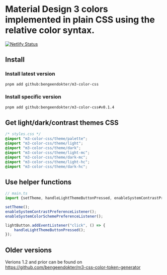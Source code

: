 # Material Design 3 colors implemented in plain CSS using the relative color syntax.
[![Netlify Status](https://api.netlify.com/api/v1/badges/b5294323-31f4-44ae-8390-b6a6b7f8ec11/deploy-status)](https://app.netlify.com/sites/m3-color-css/deploys)
## Install
### Install latest version
```bash
pnpm add github:bengeendokter/m3-color-css
```
### Install specific version
```bash
pnpm add github:bengeendokter/m3-color-css#v0.1.4
```
## Get light/dark/contrast themes CSS
```CSS
/* styles.css */
@import "m3-color-css/theme/palette";
@import "m3-color-css/theme/light";
@import "m3-color-css/theme/dark";
@import "m3-color-css/theme/light-mc";
@import "m3-color-css/theme/dark-mc";
@import "m3-color-css/theme/light-hc";
@import "m3-color-css/theme/dark-hc";
```
## Use helper functions
```TypeScript
// main.ts
import {setTheme, handleLightThemeButtonPressed, enableSystemContrastPreferenceListener, enableSystemColorSchemePreferenceListener} from 'm3-color-css';

setTheme();
enableSystemContrastPreferenceListener();
enableSystemColorSchemePreferenceListener();

lightButton.addEventListener("click", () => {
    handleLightThemeButtonPressed();
});
```
## Older versions
Verions 1.2 and prior can be found on https://github.com/bengeendokter/m3-css-color-token-generator
